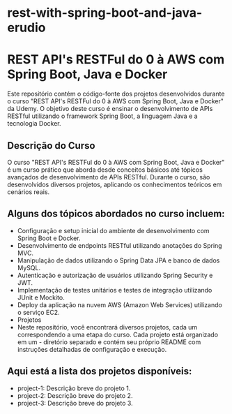 # rest-with-spring-boot-and-java-erudio
# REST API's RESTFul do 0 à AWS com Spring Boot, Java e Docker
Este repositório contém o código-fonte dos projetos desenvolvidos durante o curso "REST API's RESTFul do 0 à AWS com Spring Boot, Java e Docker" da Udemy. O objetivo deste curso é ensinar o desenvolvimento de APIs RESTful utilizando o framework Spring Boot, a linguagem Java e a tecnologia Docker.

## Descrição do Curso
O curso "REST API's RESTFul do 0 à AWS com Spring Boot, Java e Docker" é um curso prático que aborda desde conceitos básicos até tópicos avançados de desenvolvimento de APIs RESTful. Durante o curso, são desenvolvidos diversos projetos, aplicando os conhecimentos teóricos em cenários reais.

## Alguns dos tópicos abordados no curso incluem:

- Configuração e setup inicial do ambiente de desenvolvimento com Spring Boot e Docker.
- Desenvolvimento de endpoints RESTful utilizando anotações do Spring MVC.
- Manipulação de dados utilizando o Spring Data JPA e banco de dados MySQL.
- Autenticação e autorização de usuários utilizando Spring Security e JWT.
- Implementação de testes unitários e testes de integração utilizando JUnit e Mockito.
- Deploy da aplicação na nuvem AWS (Amazon Web Services) utilizando o serviço EC2.
- Projetos
- Neste repositório, você encontrará diversos projetos, cada um correspondendo a uma etapa do curso. Cada projeto está organizado em um - diretório separado e contém seu próprio README com instruções detalhadas de configuração e execução.

## Aqui está a lista dos projetos disponíveis:

- project-1: Descrição breve do projeto 1.
- project-2: Descrição breve do projeto 2.
- project-3: Descrição breve do projeto 3.
